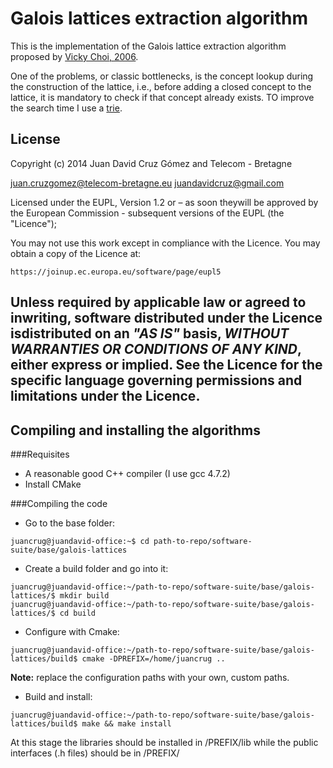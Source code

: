 # Galois lattices extraction algorithm

This is the implementation of the Galois lattice extraction algorithm proposed by [Vicky Choi, 2006](http://arxiv.org/abs/cs/0602069).

One of the problems, or classic bottlenecks, is the concept lookup during the construction of the lattice, i.e., before adding a closed concept to the lattice, it is mandatory to check if that concept already exists. TO improve the search time I use a [trie](http://en.wikipedia.org/wiki/Trie).

## License
 Copyright (c) 2014 Juan David Cruz Gómez and Telecom - Bretagne

 juan.cruzgomez@telecom-bretagne.eu 
 juandavidcruz@gmail.com

 Licensed under the EUPL, Version 1.2 or – as soon theywill be approved 
 by the European Commission - subsequent versions of the 
 EUPL (the "Licence");

 You may not use this work except in compliance with the Licence.
 You may obtain a copy of the Licence at:

    https://joinup.ec.europa.eu/software/page/eupl5
  
 Unless required by applicable law or agreed to inwriting, software 
 distributed under the Licence isdistributed on an *"AS IS"* basis,
 *WITHOUT WARRANTIES OR CONDITIONS OF ANY KIND*, either express or implied.
 See the Licence for the specific language governing permissions and limitations 
 under the Licence.
-------------------------------------------------------
## Compiling and installing the algorithms
###Requisites
* A reasonable good C++ compiler (I use gcc 4.7.2)
* Install CMake

###Compiling the code
* Go to the base folder:
~~~~
juancrug@juandavid-office:~$ cd path-to-repo/software-suite/base/galois-lattices
~~~~
* Create a build folder and go into it:
~~~~
juancrug@juandavid-office:~/path-to-repo/software-suite/base/galois-lattices/$ mkdir build
juancrug@juandavid-office:~/path-to-repo/software-suite/base/galois-lattices/$ cd build
~~~~
* Configure with Cmake:
~~~~
juancrug@juandavid-office:~/path-to-repo/software-suite/base/galois-lattices/build$ cmake -DPREFIX=/home/juancrug ..
~~~~
**Note:** replace the configuration paths with your own, custom paths.

* Build and install:
~~~~
juancrug@juandavid-office:~/path-to-repo/software-suite/base/galois-lattices/build$ make && make install
~~~~

At this stage the libraries should be installed in /PREFIX/lib while the public interfaces (.h files) should be in /PREFIX/
